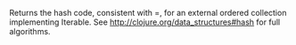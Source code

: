   Returns the hash code, consistent with =, for an external ordered
   collection implementing Iterable.
   See http://clojure.org/data_structures#hash for full algorithms.